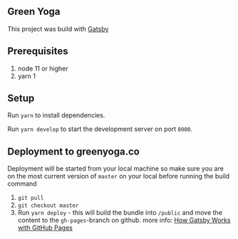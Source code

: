 ## Green Yoga

This project was build with [Gatsby](https://www.gatsbyjs.org/)

## Prerequisites

1. node 11 or higher
2. yarn 1

## Setup

Run `yarn` to install dependencies.

Run `yarn develop` to start the development server on port `8000`.

## Deployment to greenyoga.co

Deployment will be started from your local machine so make sure you are on the most current version of `master` on your local before running the build command

1. `git pull`
2. `git checkout master`
3. Run `yarn deploy` - this will build the bundle into `/public` and move the content to the `gh-pages`-branch on github.
more info: [How Gatsby Works with GitHub Pages](https://www.gatsbyjs.org/docs/how-gatsby-works-with-github-pages/)
